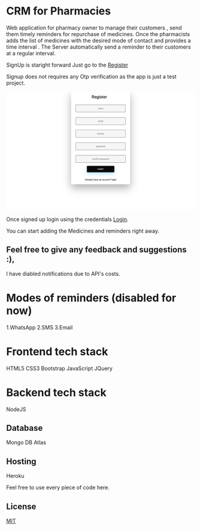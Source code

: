 
# CRM for Pharmacies

Web application for pharmacy owner to manage their customers , send them timely reminders for repurchase of medicines. 
Once the pharmacists adds the list of medicines with the desired mode of contact and provides a time interval . The Server automatically send a reminder to their customers at a regular interval.

SignUp is staright forward Just go to the [Register](http://project-x-crm.herokuapp.com/register)

Signup does not requires any Otp verification as the app is just a test project.

![Register](./register.png?raw=true "Title")


Once signed up login using the credentials [Login](http://project-x-crm.herokuapp.com/register).

You can start adding the Medicines and reminders right away. 

## Feel free to give any feedback and suggestions :),

I have  diabled notifications due to API's costs.

# Modes of reminders (disabled for now)

1.WhatsApp
2.SMS 
3.Email 

# Frontend tech stack 
 
HTML5 
CSS3
Bootstrap
JavaScript
JQuery

# Backend tech stack 

NodeJS 

## Database
Mongo DB Atlas

## Hosting 

Heroku

Feel free to use every piece of code here.

## License
[MIT](https://choosealicense.com/licenses/mit/)
